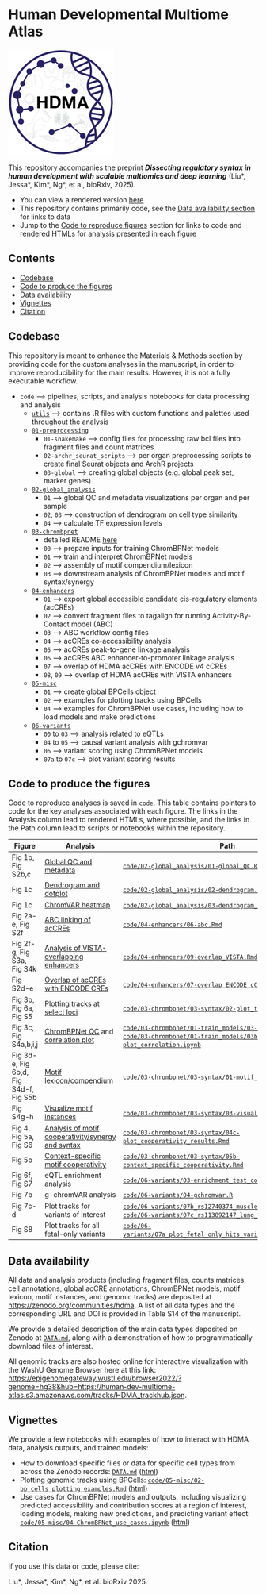 # Human Developmental Multiome Atlas

![](img/hdma_logo_small.png)

This repository accompanies the preprint **_Dissecting regulatory syntax in human development with scalable multiomics and deep learning_** (Liu\*, Jessa\*, Kim\*, Ng\*, et al, bioRxiv, 2025).

- You can view a rendered version [here](https://greenleaflab.github.io/HDMA/)
- This repository contains primarily code, see the [Data availability section](https://github.com/GreenleafLab/HDMA?tab=readme-ov-file#data-availability) for links to data
- Jump to the [Code to reproduce figures](https://github.com/GreenleafLab/HDMA?tab=readme-ov-file#code-to-produce-the-figures) section for links to code and rendered HTMLs for analysis presented in each figure

## Contents

- [Codebase](https://github.com/GreenleafLab/HDMA?tab=readme-ov-file#codebase)
- [Code to produce the figures](https://github.com/GreenleafLab/HDMA?tab=readme-ov-file#code-to-produce-the-figures)
- [Data availability](https://github.com/GreenleafLab/HDMA?tab=readme-ov-file#data-availability)
- [Vignettes](https://github.com/GreenleafLab/HDMA?tab=readme-ov-file#vignettes)
- [Citation](https://github.com/GreenleafLab/HDMA?tab=readme-ov-file#citation)



## Codebase

This repository is meant to enhance the Materials & Methods section by providing code for the custom
analyses in the manuscript, in order to improve reproducibility for the main results.
However, it is not a fully executable workflow.

* `code` --> pipelines, scripts, and analysis notebooks for data processing and analysis
  * [`utils`](https://github.com/GreenleafLab/HDMA/tree/main/code/utils) --> contains .R files with custom functions and palettes used throughout the analysis
  * [`01-preprocessing`](https://github.com/GreenleafLab/HDMA/tree/main/code/01-preprocessing)
    * `01-snakemake` --> config files for processing raw bcl files into fragment files and count matrices
    * `02-archr_seurat_scripts` --> per organ preprocessing scripts to create final Seurat objects and ArchR projects
    * `03-global` --> creating global objects (e.g. global peak set, marker genes)
  * [`02-global_analysis`](https://github.com/GreenleafLab/HDMA/tree/main/code/02-global_analysis)
    * `01` --> global QC and metadata visualizations per organ and per sample
    * `02`, `03` --> construction of dendrogram on cell type similarity
    * `04` --> calculate TF expression levels
  * [`03-chrombpnet`](https://github.com/GreenleafLab/HDMA/tree/main/code/03-chrombpnet)
    * detailed README [here](https://github.com/GreenleafLab/HDMA/blob/main/code/03-chrombpnet/README.md)
    * `00` --> prepare inputs for training ChromBPNet models
    * `01` --> train and interpret ChromBPNet models
    * `02` --> assembly of motif compendium/lexicon
    * `03` --> downstream analysis of ChromBPNet models and motif syntax/synergy
  * [`04-enhancers`](https://github.com/GreenleafLab/HDMA/tree/main/code/04-enhancers)
    * `01` --> export global accessible candidate cis-regulatory elements (acCREs)
    * `02` --> convert fragment files to tagalign for running Activity-By-Contact model (ABC)
    * `03` --> ABC workflow config files
    * `04` --> acCREs co-accessibility analysis
    * `05` --> acCREs peak-to-gene linkage analysis
    * `06` --> acCREs ABC enhancer-to-promoter linkage analysis
    * `07` --> overlap of HDMA acCREs with ENCODE v4 cCREs
    * `08`, `09` --> overlap of HDMA acCREs with VISTA enhancers
  * [`05-misc`](https://github.com/GreenleafLab/HDMA/tree/main/code/05-misc)
    * `01` --> create global BPCells object
    * `02` --> examples for plotting tracks using BPCells
    * `04` --> examples for ChromBPNet use cases, including how to load models and make predictions
  * [`06-variants`](https://github.com/GreenleafLab/HDMA/tree/main/code/06-variants)
    * `00` to `03` --> analysis related to eQTLs
    * `04` to `05` --> causal variant analysis with gchromvar
    * `06` --> variant scoring using ChromBPNet models
    * `07a` to `07c` --> plot variant scoring results


## Code to produce the figures

Code to reproduce analyses is saved in `code`. This table contains pointers to code for the key analyses associated with each figure.
The links in the Analysis column lead to rendered HTMLs, where possible, and the links in the Path column lead to scripts or notebooks within the repository.

| Figure | Analysis | Path |
| --- | -------- | ---- | 
| Fig 1b, Fig S2b,c | [Global QC and metadata](https://greenleaflab.github.io/HDMA/code/02-global_analysis/01-global_QC.html) | [`code/02-global_analysis/01-global_QC.Rmd`](https://github.com/GreenleafLab/HDMA/tree/main/code/02-global_analysis/01-global_QC.Rmd) |
| Fig 1c | [Dendrogram and dotplot](https://greenleaflab.github.io/HDMA/code/02-global_analysis/02-dendrogram.html) | [`code/02-global_analysis/02-dendrogram.Rmd`](https://github.com/GreenleafLab/HDMA/tree/main/code/02-global_analysis/02-dendrogram.Rmd) |
| Fig 1c | [ChromVAR heatmap](https://greenleaflab.github.io/HDMA/code/02-global_analysis/03-dendrogram_chromvar.html) | [`code/02-global_analysis/03-dendrogram_chromvar.Rmd`](https://github.com/GreenleafLab/HDMA/tree/main/code/02-global_analysis/03-dendrogram_chromvar.Rmd) |
| Fig 2a-e, Fig S2f | [ABC linking of acCREs](https://greenleaflab.github.io/HDMA/code/04-enhancers/06-abc.html) | [`code/04-enhancers/06-abc.Rmd`](https://github.com/GreenleafLab/HDMA/tree/main/code/04-enhancers/06-abc.Rmd) |
| Fig 2f-g, Fig S3a, Fig S4k | [Analysis of VISTA-overlapping enhancers](https://greenleaflab.github.io/HDMA/code/04-enhancers/09-overlap_VISTA.html) | [`code/04-enhancers/09-overlap_VISTA.Rmd`](https://github.com/GreenleafLab/HDMA/tree/main/code/04-enhancers/09-overlap_VISTA.Rmd) |
| Fig S2d-e | [Overlap of acCREs with ENCODE CREs](https://greenleaflab.github.io/HDMA/code/04-enhancers/07-overlap_ENCODE_cCREs.html) | [`code/04-enhancers/07-overlap_ENCODE_cCREs.Rmd`](https://github.com/GreenleafLab/HDMA/tree/main/code/04-enhancers/07-overlap_ENCODE_cCREs.Rmd) |
| Fig 3b, Fig 6a, Fig S5 | [Plotting tracks at select loci](https://greenleaflab.github.io/HDMA/code/03-chrombpnet/03-syntax/02-plot_tracks.html) | [`code/03-chrombpnet/03-syntax/02-plot_tracks.Rmd`](https://github.com/GreenleafLab/HDMA/tree/main/code/03-chrombpnet/03-syntax/02-plot_tracks.Rmd) |
| Fig 3c, Fig S4a,b,i,j | [ChromBPNet QC](https://greenleaflab.github.io/HDMA/code/03-chrombpnet/01-train_models/03-model_QC.html) and [correlation plot](https://greenleaflab.github.io/HDMA/code/03-chrombpnet/01-train_models/03b-plot_correlation.html) | [`code/03-chrombpnet/01-train_models/03-model_QC.Rmd`](https://github.com/GreenleafLab/HDMA/tree/main/code/03-chrombpnet/01-train_models/03-model_QC.Rmd) and [`code/03-chrombpnet/01-train_models/03b-plot_correlation.ipynb`](https://github.com/GreenleafLab/HDMA/tree/main/code/03-chrombpnet/01-train_models/03b-plot_correlation.ipynb) |
| Fig 3d-e, Fig 6b,d, Fig S4d-f, Fig S5b | [Motif lexicon/compendium](https://greenleaflab.github.io/HDMA/code/03-chrombpnet/03-syntax/01-motif_compendium.html) | [`code/03-chrombpnet/03-syntax/01-motif_compendium`](https://github.com/GreenleafLab/HDMA/tree/main/code/03-chrombpnet/03-syntax/01-motif_compendium.Rmd) | 
| Fig S4g-h | [Visualize motif instances](https://greenleaflab.github.io/HDMA/code/03-chrombpnet/03-syntax/03-visualize_hits.html) | [`code/03-chrombpnet/03-syntax/03-visualize_hits.ipynb`](https://github.com/GreenleafLab/HDMA/tree/main/code/03-chrombpnet/03-syntax/03-visualize_hits.ipynb) | 
| Fig 4, Fig 5a, Fig S6 | [Analysis of motif cooperativity/synergy and syntax](https://greenleaflab.github.io/HDMA/code/03-chrombpnet/03-syntax/04c-plot_cooperativity_results.html) | [`code/03-chrombpnet/03-syntax/04c-plot_cooperativity_results.Rmd`](https://github.com/GreenleafLab/HDMA/tree/main/code/03-chrombpnet/03-syntax/04c-plot_cooperativity_results.Rmd) |
| Fig 5b | [Context-specific motif cooperativity](https://greenleaflab.github.io/HDMA/code/03-chrombpnet/03-syntax/05b-context_specific_cooperativity.html) | [`code/03-chrombpnet/03-syntax/05b-context_specific_cooperativity.Rmd`](https://github.com/GreenleafLab/HDMA/tree/main/code/03-chrombpnet/03-syntax/05b-context_specific_cooperativity.Rmd) |
| Fig 6f, Fig S7 | eQTL enrichment analysis | [`code/06-variants/03-enrichment_test_collate_results.R`](https://github.com/GreenleafLab/HDMA/tree/main/code/06-variants/03-enrichment_test_collate_results.R) |
| Fig 7b | g-chromVAR analysis | [`code/06-variants/04-gchromvar.R`](https://github.com/GreenleafLab/HDMA/tree/main/code/06-variants/04-gchromvar.R) |
| Fig 7c-d | Plot tracks for variants of interest | [`code/06-variants/07b_rs12740374_muscle_endo_CAD.R`](https://github.com/GreenleafLab/HDMA/tree/main/code/06-variants/07b_rs12740374_muscle_endo_CAD.R) and [`code/06-variants/07c_rs113892147_lung_macrophage_asthma.R`](https://github.com/GreenleafLab/HDMA/tree/main/code/06-variants/07c_rs113892147_lung_macrophage_asthma.R) |
| Fig S8 | Plot tracks for all fetal-only variants | [`code/06-variants/07a_plot_fetal_only_hits_variant_scoring_results.R`](https://github.com/GreenleafLab/HDMA/tree/main/code/06-variants/07a_plot_fetal_only_hits_variant_scoring_results.R) |



## Data availability

All data and analysis products (including fragment files, counts matrices, cell annotations, global acCRE annotations, ChromBPNet models, motif lexicon, motif instances, and genomic tracks) are deposited at https://zenodo.org/communities/hdma. A list of all data types and the corresponding URL and DOI is provided in Table S14 of the manuscript.

We provide a detailed description of the main data types deposited on Zenodo at [`DATA.md`](https://github.com/GreenleafLab/HDMA/blob/main/DATA.md),
along with a demonstration of how to programmatically download files of interest.

All genomic tracks are also hosted online for interactive visualization with the WashU
Genome Browser here at this link:
https://epigenomegateway.wustl.edu/browser2022/?genome=hg38&hub=https://human-dev-multiome-atlas.s3.amazonaws.com/tracks/HDMA_trackhub.json.


## Vignettes

We provide a few notebooks with examples of how to interact with HDMA data,
analysis outputs, and trained models:

- How to download specific files or data for specific cell types from across the Zenodo records: [`DATA.md`](https://github.com/GreenleafLab/HDMA/blob/main/DATA.md#downloading-data-from-zenodo) ([html](https://greenleaflab.github.io/HDMA/DATA.html))
- Plotting genomic tracks using BPCells: [`code/05-misc/02-bp_cells_plotting_examples.Rmd`](https://github.com/GreenleafLab/HDMA/blob/main/code/05-misc/02-bp_cells_plotting_examples.Rmd) ([html](https://greenleaflab.github.io/HDMA/code/05-misc/02-bp_cells_plotting_examples.html))
- Use cases for ChromBPNet models and outputs, including visualizing predicted accessibility and contribution scores at a region of interest, loading models, making new predictions, and predicting variant effect: [`code/05-misc/04-ChromBPNet_use_cases.ipynb`](https://github.com/GreenleafLab/HDMA/blob/main/code/05-misc/04-ChromBPNet_use_cases.ipynb) ([html](https://greenleaflab.github.io/HDMA/code/05-misc/04-ChromBPNet_use_cases.html))


## Citation

If you use this data or code, please cite:

Liu\*, Jessa\*, Kim\*, Ng\*, et al. bioRxiv 2025.

